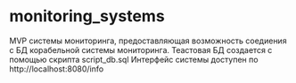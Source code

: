 # monitoring_systems

MVP системы мониторинга, предоставляющая возможность соедиения с БД корабельной системы мониторинга. 
Теастовая БД создается с помощью скрипта script_db.sql
Интерфейс системы доступен по http://localhost:8080/info
